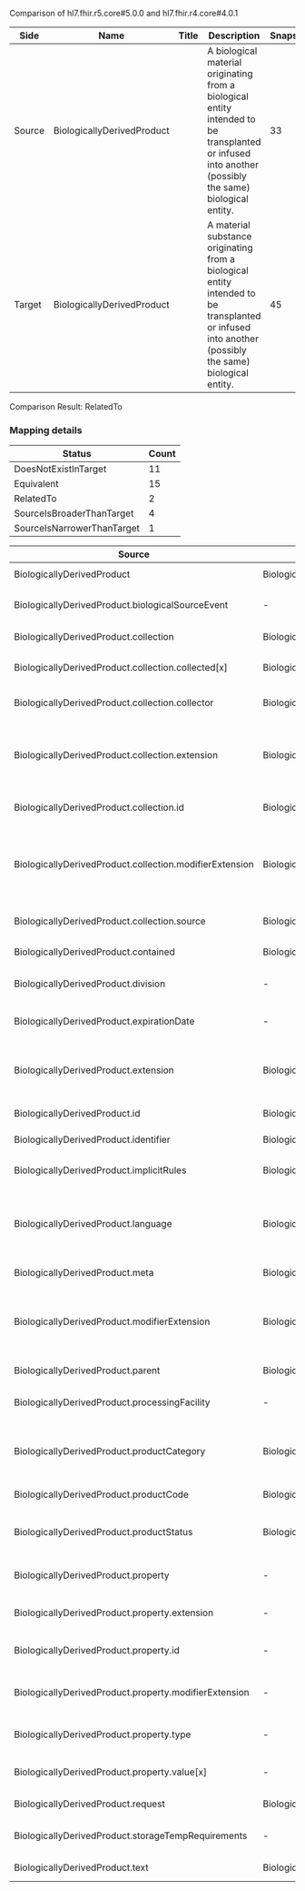 Comparison of hl7.fhir.r5.core#5.0.0 and hl7.fhir.r4.core#4.0.1

| Side | Name | Title | Description | Snapshot | Differential |
| --- | --- | --- | --- | --- | --- |
| Source | BiologicallyDerivedProduct |  | A biological material originating from a biological entity intended to be transplanted or infused into another (possibly the same) biological entity. | 33 | 19 |
| Target | BiologicallyDerivedProduct |  | A material substance originating from a biological entity intended to be transplanted or infused<br/>into another (possibly the same) biological entity. | 45 | 25 |


Comparison Result: RelatedTo


### Mapping details

| Status | Count |
| ------ | ----- |
DoesNotExistInTarget | 11 |
Equivalent | 15 |
RelatedTo | 2 |
SourceIsBroaderThanTarget | 4 |
SourceIsNarrowerThanTarget | 1 |


| Source | Target | Status | Message |
| ------ | ------ | ------ | ------- |
| BiologicallyDerivedProduct | BiologicallyDerivedProduct | Equivalent | R5 `BiologicallyDerivedProduct` maps as Equivalent to R4 `BiologicallyDerivedProduct` |
| BiologicallyDerivedProduct.biologicalSourceEvent | - | DoesNotExistInTarget | R5 `BiologicallyDerivedProduct.biologicalSourceEvent` does not appear in the target and has no mapping for `BiologicallyDerivedProduct`. |
| BiologicallyDerivedProduct.collection | BiologicallyDerivedProduct.collection | Equivalent | R5 `BiologicallyDerivedProduct.collection` maps as Equivalent to R4 `BiologicallyDerivedProduct.collection` |
| BiologicallyDerivedProduct.collection.collected[x] | BiologicallyDerivedProduct.collection.collected[x] | Equivalent | R5 `BiologicallyDerivedProduct.collection.collected[x]` maps as Equivalent to R4 `BiologicallyDerivedProduct.collection.collected[x]` |
| BiologicallyDerivedProduct.collection.collector | BiologicallyDerivedProduct.collection.collector | Equivalent | R5 `BiologicallyDerivedProduct.collection.collector` maps as Equivalent to R4 `BiologicallyDerivedProduct.collection.collector` |
| BiologicallyDerivedProduct.collection.extension | BiologicallyDerivedProduct.collection.extension | SourceIsBroaderThanTarget | R5 `BiologicallyDerivedProduct.collection.extension` maps as SourceIsBroaderThanTarget to R4 `BiologicallyDerivedProduct.collection.extension` - extension has change due to type change: R5 `extension` `Extension` maps as SourceIsBroaderThanTarget for R4 `extension` |
| BiologicallyDerivedProduct.collection.id | BiologicallyDerivedProduct.collection.id | Equivalent | R5 `BiologicallyDerivedProduct.collection.id` maps as Equivalent to R4 `BiologicallyDerivedProduct.collection.id` |
| BiologicallyDerivedProduct.collection.modifierExtension | BiologicallyDerivedProduct.collection.modifierExtension | SourceIsBroaderThanTarget | R5 `BiologicallyDerivedProduct.collection.modifierExtension` maps as SourceIsBroaderThanTarget to R4 `BiologicallyDerivedProduct.collection.modifierExtension` - modifierExtension has change due to type change: R5 `modifierExtension` `Extension` maps as SourceIsBroaderThanTarget for R4 `modifierExtension` |
| BiologicallyDerivedProduct.collection.source | BiologicallyDerivedProduct.collection.source | Equivalent | R5 `BiologicallyDerivedProduct.collection.source` maps as Equivalent to R4 `BiologicallyDerivedProduct.collection.source` |
| BiologicallyDerivedProduct.contained | BiologicallyDerivedProduct.contained | Equivalent | R5 `BiologicallyDerivedProduct.contained` maps as Equivalent to R4 `BiologicallyDerivedProduct.contained` |
| BiologicallyDerivedProduct.division | - | DoesNotExistInTarget | R5 `BiologicallyDerivedProduct.division` does not appear in the target and has no mapping for `BiologicallyDerivedProduct`. |
| BiologicallyDerivedProduct.expirationDate | - | DoesNotExistInTarget | R5 `BiologicallyDerivedProduct.expirationDate` does not appear in the target and has no mapping for `BiologicallyDerivedProduct`. |
| BiologicallyDerivedProduct.extension | BiologicallyDerivedProduct.extension | SourceIsBroaderThanTarget | R5 `BiologicallyDerivedProduct.extension` maps as SourceIsBroaderThanTarget to R4 `BiologicallyDerivedProduct.extension` - extension has change due to type change: R5 `extension` `Extension` maps as SourceIsBroaderThanTarget for R4 `extension` |
| BiologicallyDerivedProduct.id | BiologicallyDerivedProduct.id | Equivalent | R5 `BiologicallyDerivedProduct.id` maps as Equivalent to R4 `BiologicallyDerivedProduct.id` |
| BiologicallyDerivedProduct.identifier | BiologicallyDerivedProduct.identifier | Equivalent | R5 `BiologicallyDerivedProduct.identifier` maps as Equivalent to R4 `BiologicallyDerivedProduct.identifier` |
| BiologicallyDerivedProduct.implicitRules | BiologicallyDerivedProduct.implicitRules | Equivalent | R5 `BiologicallyDerivedProduct.implicitRules` maps as Equivalent to R4 `BiologicallyDerivedProduct.implicitRules` |
| BiologicallyDerivedProduct.language | BiologicallyDerivedProduct.language | SourceIsNarrowerThanTarget | R5 `BiologicallyDerivedProduct.language` maps as SourceIsNarrowerThanTarget to R4 `BiologicallyDerivedProduct.language` - language changed the binding strength from Required to Preferred; language has change due to type change: R5 `language` `code` maps as SourceIsNarrowerThanTarget for R4 `language` |
| BiologicallyDerivedProduct.meta | BiologicallyDerivedProduct.meta | Equivalent | R5 `BiologicallyDerivedProduct.meta` maps as Equivalent to R4 `BiologicallyDerivedProduct.meta` |
| BiologicallyDerivedProduct.modifierExtension | BiologicallyDerivedProduct.modifierExtension | SourceIsBroaderThanTarget | R5 `BiologicallyDerivedProduct.modifierExtension` maps as SourceIsBroaderThanTarget to R4 `BiologicallyDerivedProduct.modifierExtension` - modifierExtension has change due to type change: R5 `modifierExtension` `Extension` maps as SourceIsBroaderThanTarget for R4 `modifierExtension` |
| BiologicallyDerivedProduct.parent | BiologicallyDerivedProduct.parent | Equivalent | R5 `BiologicallyDerivedProduct.parent` maps as Equivalent to R4 `BiologicallyDerivedProduct.parent` |
| BiologicallyDerivedProduct.processingFacility | - | DoesNotExistInTarget | R5 `BiologicallyDerivedProduct.processingFacility` does not appear in the target and has no mapping for `BiologicallyDerivedProduct`. |
| BiologicallyDerivedProduct.productCategory | BiologicallyDerivedProduct.productCategory | RelatedTo | R5 `BiologicallyDerivedProduct.productCategory` maps as RelatedTo to R4 `BiologicallyDerivedProduct.productCategory` - productCategory made the binding required (from Example) for http://hl7.org/fhir/ValueSet/product-category|4.0.1; productCategory has change due to type change: R5 productCategory Coding has no equivalent or mapped type in R4 productCategory |
| BiologicallyDerivedProduct.productCode | BiologicallyDerivedProduct.productCode | Equivalent | R5 `BiologicallyDerivedProduct.productCode` maps as Equivalent to R4 `BiologicallyDerivedProduct.productCode` |
| BiologicallyDerivedProduct.productStatus | BiologicallyDerivedProduct.status | RelatedTo | R5 `BiologicallyDerivedProduct.productStatus` maps as RelatedTo to R4 `BiologicallyDerivedProduct.status` - status made the binding required (from Example) for http://hl7.org/fhir/ValueSet/product-status|4.0.1; status has change due to type change: R5 productStatus Coding has no equivalent or mapped type in R4 status |
| BiologicallyDerivedProduct.property | - | DoesNotExistInTarget | R5 `BiologicallyDerivedProduct.property` does not appear in the target and has no mapping for `BiologicallyDerivedProduct`. |
| BiologicallyDerivedProduct.property.extension | - | DoesNotExistInTarget | R5 `BiologicallyDerivedProduct.property.extension` does not appear in the target and has no mapping for `BiologicallyDerivedProduct`. |
| BiologicallyDerivedProduct.property.id | - | DoesNotExistInTarget | R5 `BiologicallyDerivedProduct.property.id` does not appear in the target and has no mapping for `BiologicallyDerivedProduct`. |
| BiologicallyDerivedProduct.property.modifierExtension | - | DoesNotExistInTarget | R5 `BiologicallyDerivedProduct.property.modifierExtension` does not appear in the target and has no mapping for `BiologicallyDerivedProduct`. |
| BiologicallyDerivedProduct.property.type | - | DoesNotExistInTarget | R5 `BiologicallyDerivedProduct.property.type` does not appear in the target and has no mapping for `BiologicallyDerivedProduct`. |
| BiologicallyDerivedProduct.property.value[x] | - | DoesNotExistInTarget | R5 `BiologicallyDerivedProduct.property.value[x]` does not appear in the target and has no mapping for `BiologicallyDerivedProduct`. |
| BiologicallyDerivedProduct.request | BiologicallyDerivedProduct.request | Equivalent | R5 `BiologicallyDerivedProduct.request` maps as Equivalent to R4 `BiologicallyDerivedProduct.request` |
| BiologicallyDerivedProduct.storageTempRequirements | - | DoesNotExistInTarget | R5 `BiologicallyDerivedProduct.storageTempRequirements` does not appear in the target and has no mapping for `BiologicallyDerivedProduct`. |
| BiologicallyDerivedProduct.text | BiologicallyDerivedProduct.text | Equivalent | R5 `BiologicallyDerivedProduct.text` maps as Equivalent to R4 `BiologicallyDerivedProduct.text` |


